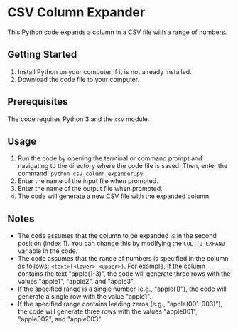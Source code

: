 # CSV Column Expander

This Python code expands a column in a CSV file with a range of numbers. 

## Getting Started

1. Install Python on your computer if it is not already installed.
2. Download the code file to your computer.

## Prerequisites

The code requires Python 3 and the `csv` module.

## Usage

1. Run the code by opening the terminal or command prompt and navigating to the directory where the code file is saved. Then, enter the command: `python csv_column_expander.py`.
2. Enter the name of the input file when prompted.
3. Enter the name of the output file when prompted.
4. The code will generate a new CSV file with the expanded column.

## Notes

- The code assumes that the column to be expanded is in the second position (index 1). You can change this by modifying the `COL_TO_EXPAND` variable in the code.
- The code assumes that the range of numbers is specified in the column as follows: `<text>(<lower>-<upper>)`. For example, if the column contains the text "apple(1-3)", the code will generate three rows with the values "apple1", "apple2", and "apple3".
- If the specified range is a single number (e.g., "apple(1)"), the code will generate a single row with the value "apple1".
- If the specified range contains leading zeros (e.g., "apple(001-003)"), the code will generate three rows with the values "apple001", "apple002", and "apple003".

